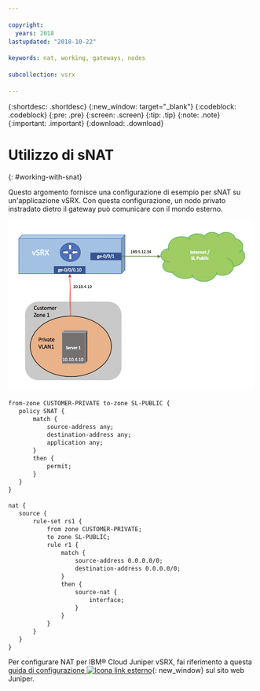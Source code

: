 ```yaml
---

copyright:
  years: 2018
lastupdated: "2018-10-22"

keywords: nat, working, gateways, nodes

subcollection: vsrx

---
```


{:shortdesc: .shortdesc}
{:new_window: target="_blank"}
{:codeblock: .codeblock}
{:pre: .pre}
{:screen: .screen}
{:tip: .tip}
{:note: .note}
{:important: .important}
{:download: .download}

# Utilizzo di sNAT
{: #working-with-snat}

Questo argomento fornisce una configurazione di esempio per sNAT su un'applicazione vSRX. Con questa configurazione, un nodo privato instradato dietro il gateway può comunicare con il mondo esterno.

<img src="images/Sample-Topology-SNAT.png" alt="disegno" style="width: 500px;"/>

```
from-zone CUSTOMER-PRIVATE to-zone SL-PUBLIC {
   policy SNAT {
       match {
           source-address any;
           destination-address any;
           application any;
       }
       then {
           permit;
       }
   }
}

nat {
   source {
       rule-set rs1 {
           from zone CUSTOMER-PRIVATE;
           to zone SL-PUBLIC;
           rule r1 {
               match {
                   source-address 0.0.0.0/0;
                   destination-address 0.0.0.0/0;
               }
               then {
                   source-nat {
                       interface;
                   }
               }
           }
       }
   }
}
```

Per configurare NAT per IBM® Cloud Juniper vSRX, fai riferimento a questa [guida di configurazione ![Icona link esterno](../../icons/launch-glyph.svg "Icona link esterno")](https://www.juniper.net/documentation/en_US/junos/information-products/pathway-pages/security/security-nat.pdf){: new_window} sul sito web Juniper.

